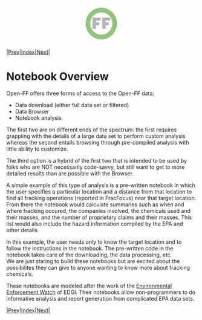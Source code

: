 <center> <img src="images/header_logo.png" width="100"/></center>
<!-- this is a test of a comment 
To do:
--->

|[Prev](Generating_the_Browser.md)|[Index](Top.md)|[Next](How_to_use_notebooks.md)|

# Notebook Overview

Open-FF offers three forms of access to the Open-FF data: 
- Data download (either full data set or filtered)
- Data Browser
- Notebook analysis

The first two are on different ends of the spectrum: the first requires grappling with the details of a large data set to perform custom analysis whereas the second entails browsing through pre-compiled analysis with little ability to customize.

The third option is a hybrid of the first two that is intended to be used by folks who are NOT necessarily code-savvy, but still want to get to more detailed results than are possible with the Browser.

A simple example of this type of analysis is a pre-written notebook in which the user specifies a particular location and a distance from that location to find all fracking operations (reported in FracFocus) near that target location.  From there the notebook would calculate summaries such as when and where fracking occured, the companies involved, the chemicals used and their masses, and the number of proprietary claims and their masses.  This list would also include the hazard information compiled by the EPA and other details. 

In this example, the user needs only to know the target location and to follow the instructions in the notebook.  The pre-written code in the notebook takes care of the downloading, the data processing, etc.  
We are just staring to build these notebooks but are excited about the possibilites they can give to anyone wanting to know more about fracking chemicals.

These notebooks are modeled after the work of the [Environmental Enforcement Watch](https://www.environmentalenforcementwatch.org/) of EDGI.  Their notebooks allow non-programmers to do informative analysis and report generation from complicated EPA data sets. 

|[Prev](Generating_the_Browser.md)|[Index](Top.md)|[Next](How_to_use_notebooks.md)|